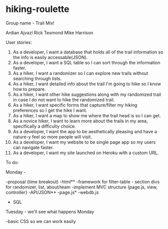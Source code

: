 # hiking-roulette

Group name - Trail Mix!

Ardian Ajvazi
Rick Tesmond
Mike Harrison


User stories:
1) As a developer, I want a database that holds all of the trail information so the info is easily accessable(JSON).
2) As a developer, I want a SQL table so I can sort through the information faster.
3) As a hiker, I want a randomizer so I can explore new trails without searching through lists.
4) As a hiker, I want detailed info about the trail I'm going to hike so I know how to prepare.
5) As a hiker, I want other hike suggestions along with my randomized trail in case I do not want to hike the randomized trail.
6) As a hiker, I want specific forms that capture/filter my hiking preferences so I get the hike I want.
7) As a hiker, I want a map to show me where the trail head is so I can get.
8) As a novice hiker, I want to learn more about the trails in my area, specifically a difficulty choice.
9) As a developer, I want the app to be aesthetically pleasing and have a nature-y feel so more people will visit.
10) As a developer, I want my website to be single page app so my users can navigate faster.
11) As a developer, I want my site launched on Heroku with a custom URL.


To do:

Monday -

  -proposal (time breakout)
  -html**
    -framework for filter-table
    - section divs for randomizer, list, about/team
  -implement MVC structure {page.js, view, controller}
  -API/JSON**
  -page.js*
  -webdb.js
  - SQL

Tuesday - we'll see what happens Monday

  -basic CSS so we can work easily
